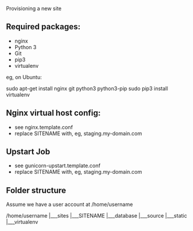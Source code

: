 Provisioning a new site

## Required packages:

* nginx
* Python 3
* Git
* pip3
* virtualenv

eg, on Ubuntu:

sudo apt-get install nginx git python3 python3-pip
sudo pip3 install virtualenv


## Nginx virtual host config:

* see nginx.template.conf
* replace SITENAME with, eg, staging.my-domain.com


## Upstart Job

* see gunicorn-upstart.template.conf 	
* replace SITENAME with, eg, staging.my-domain.com

## Folder structure

Assume we have a user account at /home/username

/home/username
|___sites
    |___SITENAME
	 |___database
	 |___source
	 |___static
	 |___virtualenv
